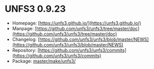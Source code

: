 # UNFS3 0.9.23
 - Homepage: [https://unfs3.github.io/](https://unfs3.github.io/)
 - Manpage: [https://github.com/unfs3/unfs3/tree/master/doc](https://github.com/unfs3/unfs3/tree/master/doc)
 - Changelog: [https://github.com/unfs3/unfs3/blob/master/NEWS](https://github.com/unfs3/unfs3/blob/master/NEWS)
 - Repository: [https://github.com/unfs3/unfs3/commits](https://github.com/unfs3/unfs3/commits)
 - Package: [master/make/unfs3/](https://github.com/Freetz-NG/freetz-ng/tree/master/make/unfs3/)

